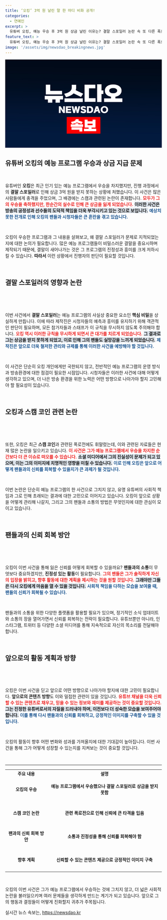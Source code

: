```yaml
---
title: ‘오킹’ 3억 원 날린 말 한 마디 비화 공개!
categories:
  - 연예인
excerpt: >
  유튜버 오킹, 예능 우승 후 3억 원 상금 날린 이유는? 결말 스포일러 논란 속 또 다른 폭로가 기다리고 있다! 클릭해 자세히 알아보세요!
feature_text: >
  유튜버 오킹, 예능 우승 후 3억 원 상금 날린 이유는? 결말 스포일러 논란 속 또 다른 폭로가 기다리고 있다! 클릭해 자세히 알아보세요!
image: '/assets/img/newsdao_breakingnews.jpg'
---
```


<p><img src="/assets/img/newsdao_breakingnews.jpg" alt="koreaapp 속보" /></p>

<h2 data-ke-size="size26">유튜버 오킹의 예능 프로그램 우승과 상금 지급 문제</h2>

<p data-ke-size="size16">&nbsp;</p>

<p>유튜버인 <b>오킹</b>은 최근 인기 있는 예능 프로그램에서 우승을 차지했지만, 진행 과정에서의 <b>결말 스포일러</b>로 인해 상금 3억 원을 받지 못하는 상황에 처했습니다. 이 사건은 많은 사람들에게 충격을 주었으며, 그 배경에는 스캠과 관련된 논란이 존재합니다. <b><span style="color: #ee2323;">모두가 그의 우승을 축하했지만, 한순간의 실수로 인해 큰 상금을 잃게 되었습니다.</span></b> <b><span style="background-color: #21538527;">이러한 사건은 방송의 공정성과 선수들의 도덕적 책임을 더욱 부각시키고 있는 것으로 보입니다.</span></b> <b><span style="color: #1a5490;">예상치 못한 전개로 인해 오킹의 팬들과 시청자들은 큰 혼란을 겪고 있습니다.</span></b></p>

<p data-ke-size="size16">&nbsp;</p>

<p>오킹이 우승한 프로그램과 그 내용을 살펴보고, 왜 결말 스포일러가 문제로 지적되었는지에 대한 논의가 필요합니다. 많은 예능 프로그램들이 비밀스러운 결말을 중요시하며 제작되기 때문에, 결말이 새어나가는 것은 그 프로그램의 진정성과 흥미를 크게 저하시킬 수 있습니다. <b>따라서</b> 이런 상황에서 진행자의 판단이 필요할 것입니다.</p>

<p data-ke-size="size16">&nbsp;</p>

<h2 data-ke-size="size26">결말 스포일러의 영향과 논란</h2>

<p data-ke-size="size16">&nbsp;</p>

<p><br /></p>

<p>이번 사건에서 <b>결말 스포일러</b>는 예능 프로그램의 사실상 중요한 요소인 <b>핵심 비밀</b>을 상실하게 만듭니다. 이에 따라 제작진은 시청자들의 예측과 흥미를 유지하기 위해 객관적인 판단이 필요하며, 모든 참가자들과 스태프가 이 규칙을 무시하지 않도록 주의해야 합니다. <b><span style="color: #ee2323;">오킹 역시 이러한 규칙을 무시하게 되면서 큰 대가를 치르게 되었습니다.</span></b> <b><span style="background-color: #21538527;">그 결과로 그는 상금을 받지 못하게 되었고, 이로 인해 그의 팬들도 실망감을 느끼게 되었습니다.</span></b> <b><span style="color: #1a5490;">제작진은 앞으로 더욱 철저한 관리와 규제를 통해 이러한 사건을 예방해야 할 것입니다.</span></b></p>

<p data-ke-size="size16">&nbsp;</p>

<p>이 사건은 단순히 오킹 개인에게만 국한되지 않고, 전반적인 예능 프로그램의 운영 방식과 방송환경에 대한 점검이 필요한 시점입니다. 시청자들은 이러한 사건에 대해 어떻게 생각하고 있으며, 더 나은 방송 환경을 위한 노력은 어떤 방향으로 나아가야 할지 고민해야 할 필요성이 있습니다. </p>

<p data-ke-size="size16">&nbsp;</p>

<h2 data-ke-size="size26">오킹과 스캠 코인 관련 논란</h2>

<p data-ke-size="size16">&nbsp;</p>

<p><br /></p>

<p>또한, 오킹은 최근 <b>스캠 코인</b>과 관련된 폭로전에도 휘말렸는데, 이와 관련된 자료들은 현재 많은 논란을 일으키고 있습니다. <b><span style="color: #ee2323;">이 사건은 그가 예능 프로그램에서 우승을 차지한 순간보다 더 큰 이슈로 떠오를 수 있습니다.</span></b> <b><span style="background-color: #21538527;">소셜 미디어에서 그의 진실성이 문제가 되고 있으며, 이는 그의 이미지에 치명적인 영향을 미칠 수 있습니다.</span></b> <b><span style="color: #1a5490;">이로 인해 오킹은 앞으로 어떻게 팬들과의 신뢰를 회복할 수 있을지가 큰 과제가 될 것입니다.</span></b></p>

<p data-ke-size="size16">&nbsp;</p>

<p>이번 논란은 단순히 예능 프로그램의 한 사건으로 그치지 않고, 유명 유튜버의 사회적 책임과 그로 인해 초래되는 결과에 대한 고민으로 이어지고 있습니다. 오킹이 앞으로 상황을 어떻게 관리해 나갈지, 그리고 그의 팬들과 소통의 방법은 무엇인지에 대한 관심이 모이고 있습니다.</p>

<p data-ke-size="size16">&nbsp;</p>

<h2 data-ke-size="size26">팬들과의 신뢰 회복 방안</h2>

<p data-ke-size="size16">&nbsp;</p>

<p><br /></p>

<p>오킹이 이번 사건을 통해 잃은 신뢰를 어떻게 회복할 수 있을까요? <b>팬들과의 소통</b>이 무엇보다 중요하겠지만, <b>진정성 있는 활동</b>이 필요합니다. <b><span style="color: #ee2323;">그의 팬들은 그가 솔직하게 자신의 입장을 밝히고, 향후 활동에 대한 계획을 제시하는 것을 원할 것입니다.</span></b> <b><span style="background-color: #21538527;">그래야만 그들은 다시 오킹에게 마음을 열 수 있을 것입니다.</span></b> <b><span style="color: #1a5490;">사회적 책임을 다하는 모습을 보여줄 때, 팬들의 신뢰가 회복될 수 있습니다.</span></b></p>

<p data-ke-size="size16">&nbsp;</p>

<p>팬들과의 소통을 위한 다양한 플랫폼을 활용할 필요가 있으며, 정기적인 소식 업데이트와 소통의 장을 열어가면서 신뢰를 회복하는 전략이 필요합니다. 유튜브뿐만 아니라, 인스타그램, 트위터 등 다양한 소셜 미디어를 통해 지속적으로 자신의 목소리를 전달해야 합니다. </p>

<p data-ke-size="size16">&nbsp;</p>

<h2 data-ke-size="size26">앞으로의 활동 계획과 방향</h2>

<p data-ke-size="size16">&nbsp;</p>

<p><br /></p>

<p>오킹은 이번 사건을 딛고 앞으로 어떤 방향으로 나아가야 할지에 대한 고민이 필요합니다. <b>앞으로의 콘텐츠 방향</b>도 이와 밀접한 관련이 있을 것입니다. <b><span style="color: #ee2323;">유튜브 채널을 더욱 신뢰할 수 있는 콘텐츠로 채우고, 믿을 수 있는 정보와 재미를 제공하는 것이 중요할 것입니다.</span></b> <b><span style="background-color: #21538527;">그는 진정한 유튜버로서의 자질을 드러내야 하며, 이전보다 더 성숙한 모습을 보여주어야 합니다.</span></b> <b><span style="color: #1a5490;">이를 통해 다시 팬들과의 신뢰를 회복하고, 긍정적인 이미지를 구축할 수 있을 것입니다.</span></b></p>

<p data-ke-size="size16">&nbsp;</p>

<p>오킹의 활동이 향후 어떤 변화와 성과를 가져올지에 대한 기대감이 높아집니다. 이번 사건을 통해 그가 어떻게 성장할 수 있는지를 지켜보는 것이 중요할 것입니다. </p>

<p data-ke-size="size16">&nbsp;</p>

<hr />

<table style="width: 100%; border-collapse: collapse;">
    <tbody>
        <tr>
            <td style="text-align: center; height: 17px;"><b>주요 내용</b></td>
            <td style="text-align: center; height: 17px;"><b>설명</b></td>
        </tr>
        <tr style="height: 70px;">
            <td style="text-align: center; height: 70px;"><b>오킹의 우승</b></td>
            <td style="text-align: center; height: 70px;"><b>예능 프로그램에서 우승했으나 결말 스포일러로 상금을 받지 못함</b></td>
        </tr>
        <tr style="height: 70px;">
            <td style="text-align: center; height: 70px;"><b>스캠 코인 논란</b></td>
            <td style="text-align: center; height: 70px;"><b>관련 폭로전으로 인해 신뢰에 큰 타격을 입음</b></td>
        </tr>
        <tr style="height: 70px;">
            <td style="text-align: center; height: 70px;"><b>팬과의 신뢰 회복 방안</b></td>
            <td style="text-align: center; height: 70px;"><b>소통과 진정성을 통해 신뢰를 회복해야 함</b></td>
        </tr>
        <tr style="height: 70px;">
            <td style="text-align: center; height: 70px;"><b>향후 계획</b></td>
            <td style="text-align: center; height: 70px;"><b>신뢰할 수 있는 콘텐츠 제공으로 긍정적인 이미지 구축</b></td>
        </tr>
    </tbody>
</table>

<p data-ke-size="size16">&nbsp;</p>

<p>오킹의 이번 사건은 그가 예능 프로그램에서 우승하는 것에 그치지 않고, 더 넓은 사회적 논란을 불러일으키며 여러 문제들을 생각하게 만드는 계기가 되고 있습니다. 앞으로 그의 행동과 결정들이 어떻게 진화할지 귀추가 주목됩니다.</p>
실시간 뉴스 속보는, <a href="https://newsdao.kr" rel="dofollow">https://newsdao.kr</a>


